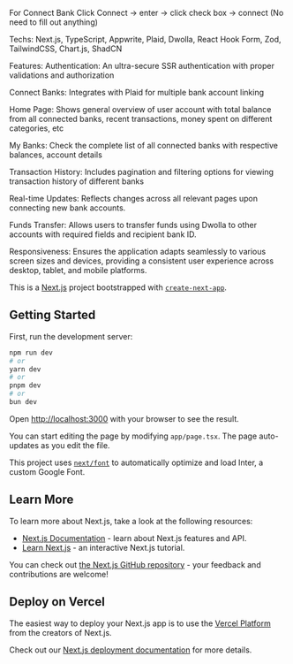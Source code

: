 For Connect Bank Click Connect -> enter -> click check box -> connect (No need to fill out anything)

Techs: 
Next.js, TypeScript, Appwrite, Plaid, Dwolla, React Hook Form, Zod, TailwindCSS, Chart.js, ShadCN

Features:
Authentication: An ultra-secure SSR authentication with proper validations and authorization

Connect Banks: Integrates with Plaid for multiple bank account linking

Home Page: Shows general overview of user account with total balance from all connected banks, recent transactions, money spent on different categories, etc

My Banks: Check the complete list of all connected banks with respective balances, account details

Transaction History: Includes pagination and filtering options for viewing transaction history of different banks

Real-time Updates: Reflects changes across all relevant pages upon connecting new bank accounts.

Funds Transfer: Allows users to transfer funds using Dwolla to other accounts with required fields and recipient bank ID.

Responsiveness: Ensures the application adapts seamlessly to various screen sizes and devices, providing a consistent user experience across desktop, tablet, and mobile platforms.


This is a [Next.js](https://nextjs.org/) project bootstrapped with [`create-next-app`](https://github.com/vercel/next.js/tree/canary/packages/create-next-app).

## Getting Started

First, run the development server:

```bash
npm run dev
# or
yarn dev
# or
pnpm dev
# or
bun dev
```

Open [http://localhost:3000](http://localhost:3000) with your browser to see the result.

You can start editing the page by modifying `app/page.tsx`. The page auto-updates as you edit the file.

This project uses [`next/font`](https://nextjs.org/docs/basic-features/font-optimization) to automatically optimize and load Inter, a custom Google Font.

## Learn More

To learn more about Next.js, take a look at the following resources:

- [Next.js Documentation](https://nextjs.org/docs) - learn about Next.js features and API.
- [Learn Next.js](https://nextjs.org/learn) - an interactive Next.js tutorial.

You can check out [the Next.js GitHub repository](https://github.com/vercel/next.js/) - your feedback and contributions are welcome!

## Deploy on Vercel

The easiest way to deploy your Next.js app is to use the [Vercel Platform](https://vercel.com/new?utm_medium=default-template&filter=next.js&utm_source=create-next-app&utm_campaign=create-next-app-readme) from the creators of Next.js.

Check out our [Next.js deployment documentation](https://nextjs.org/docs/deployment) for more details.
